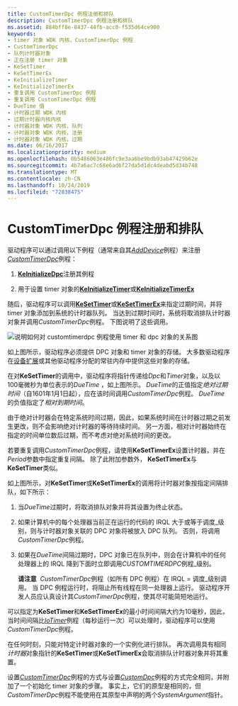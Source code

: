 ```yaml
---
title: CustomTimerDpc 例程注册和排队
description: CustomTimerDpc 例程注册和排队
ms.assetid: 884bff8e-8437-44fb-acc0-f535d64ce900
keywords:
- timer 对象 WDK 内核，CustomTimerDpc 例程
- CustomTimerDpc
- 队列计时器对象
- 正在注册 timer 对象
- KeSetTimer
- KeSetTimerEx
- KeInitializeTimer
- KeInitializeTimerEx
- 重复调用 CustomTimerDpc 例程
- 重复调用 CustomTimerDpc 例程
- DueTime 值
- 计时器过期 WDK 内核
- 过期计时器内核内核
- 计时器对象 WDK 内核，队列
- 计时器对象 WDK 内核，注册
- 计时器对象 WDK 内核，过期
ms.date: 06/16/2017
ms.localizationpriority: medium
ms.openlocfilehash: 0b5486063e486fc9e3aa6be9bdb93ab47429b62e
ms.sourcegitcommit: 4b7a6ac7c68e6ad6f27da5d1dc4deabd5d34b748
ms.translationtype: MT
ms.contentlocale: zh-CN
ms.lasthandoff: 10/24/2019
ms.locfileid: "72838475"
---
```

# <a name="registering-and-queuing-a-customtimerdpc-routine"></a>CustomTimerDpc 例程注册和排队





驱动程序可以通过调用以下例程（通常来自其[*AddDevice*](https://docs.microsoft.com/windows-hardware/drivers/ddi/wdm/nc-wdm-driver_add_device)例程）来注册[*CustomTimerDpc*](https://msdn.microsoft.com/library/windows/hardware/ff542983)例程：

1.  [**KeInitializeDpc**](https://docs.microsoft.com/windows-hardware/drivers/ddi/wdm/nf-wdm-keinitializedpc)注册其例程

2.  用于设置 timer 对象的[**KeInitializeTimer**](https://docs.microsoft.com/windows-hardware/drivers/ddi/wdm/nf-wdm-keinitializetimer)或[**KeInitializeTimerEx**](https://docs.microsoft.com/windows-hardware/drivers/ddi/wdm/nf-wdm-keinitializetimerex)

随后，驱动程序可以调用[**KeSetTimer**](https://docs.microsoft.com/windows-hardware/drivers/ddi/wdm/nf-wdm-kesettimer)或[**KeSetTimerEx**](https://docs.microsoft.com/windows-hardware/drivers/ddi/wdm/nf-wdm-kesettimerex)来指定过期时间，并将 timer 对象添加到系统的计时器队列。 当达到过期时间时，系统将取消排队计时器对象并调用*CustomTimerDpc*例程。 下图说明了这些调用。

![说明如何对 customtimerdpc 例程使用 timer 和 dpc 对象的关系图](images/3ketmdpc.png)

如上图所示，驱动程序必须提供 DPC 对象和 timer 对象的存储。 大多数驱动程序在[设备扩展](device-extensions.md)或其他驱动程序分配的常驻内存中提供这些对象的存储。

在对**KeSetTimer**的调用中，驱动程序将指针传递给*Dpc*和*Timer*对象，以及以100毫微秒为单位表示的*DueTime* ，如上图所示。 *DueTime*的正值指定*绝对过期时间*（自1601年1月1日起），应在该时间调用*CustomTimerDpc*例程。 *DueTime*的负值指定了*相对到期时间*。

由于绝对计时器会在特定系统时间过期，因此，如果系统时间在计时器过期之前发生更改，则不会影响绝对计时器的等待持续时间。 另一方面，相对计时器始终在指定的时间单位数后过期，而不考虑对绝对系统时间的更改。

若要重复调用*CustomTimerDpc*例程，请使用**KeSetTimerEx**设置计时器，并在*Period*参数中指定重复间隔。 除了此附加参数外， **KeSetTimerEx**与**KeSetTimer**类似。

如上图所示，对**KeSetTimer**或**KeSetTimerEx**的调用将计时器对象按指定间隔排队，如下所示：

1.  当*DueTime*过期时，将取消排队对象并将其设置为终止状态。

2.  如果计算机中的每个处理器当前正在运行的代码的 IRQL 大于或等于调度\_级别，则与计时器对象关联的 DPC 对象将被放入 DPC 队列。 否则，将调用*CustomTimerDpc*例程。

3.  如果在*DueTime*间隔过期时，DPC 对象已在队列中，则会在计算机中的任何处理器上的 IRQL 降到下面时立即调用*CUSTOMTIMERDPC*例程\_级别。

    **请注意**  *CustomTimerDpc*例程（如所有 DPC 例程）在 IRQL = 调度\_级别调用。 当 DPC 例程运行时，将阻止所有线程在同一处理器上运行。 驱动程序开发人员应认真设计其*CustomTimerDpc*例程，使其尽可能简短地运行。

     

可以指定为**KeSetTimer**和**KeSetTimerEx**的最小时间间隔大约为10毫秒，因此，当时间间隔比[*IoTimer*](https://docs.microsoft.com/windows-hardware/drivers/ddi/wdm/nc-wdm-io_timer_routine)例程（每秒运行一次）可以处理时，驱动程序可以使用*CustomTimerDpc*例程。

在任何时刻，只能对特定计时器对象的一个实例化进行排队。 再次调用具有相同*计时器*对象指针的**KeSetTimer**或**KeSetTimerEx**会取消排队计时器对象并将其重置。

设置[*CustomTimerDpc*](https://msdn.microsoft.com/library/windows/hardware/ff542983)例程的方式与设置[*CustomDpc*](https://docs.microsoft.com/windows-hardware/drivers/ddi/wdm/nc-wdm-kdeferred_routine)例程的方式完全相同，并附加了一个初始化 timer 对象的步骤。 事实上，它们的原型是相同的，但*CustomTimerDpc*例程不能使用在其原型中声明的两个*SystemArgument*指针。

 

 




